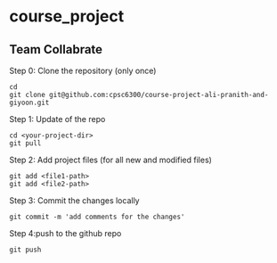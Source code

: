# course_project

## Team Collabrate

Step 0: Clone the repository (only once)
```
cd
git clone git@github.com:cpsc6300/course-project-ali-pranith-and-giyoon.git
```

Step 1: Update of the repo
```
cd <your-project-dir>
git pull
```

Step 2: Add project files (for all new and modified files)
```
git add <file1-path>
git add <file2-path>
```

Step 3: Commit the changes locally
```
git commit -m 'add comments for the changes'
```

Step 4:push to the github repo
```
git push
```

